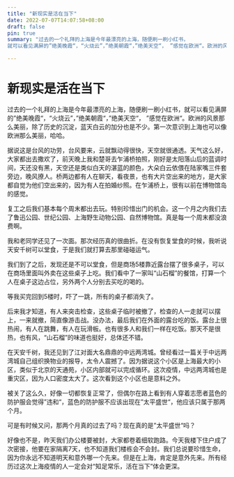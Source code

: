```yaml
---
title: "新现实是活在当下"
date: 2022-07-07T14:07:58+08:00
draft: false
pin: true
summary: "过去的一个礼拜的上海是今年最漂亮的上海，随便刷一刷小红书，
就可以看见满屏的”绝美晚霞“，“火烧云”，”绝美朝霞“，”绝美天空“， ”感觉在欧洲“。欧洲的风景那么美丽，除了历史的沉淀，蓝天白云的加分也是不少。第一次意识到上海也可以像欧洲那么美丽，哈哈。"

---
```



# 新现实是活在当下

过去的一个礼拜的上海是今年最漂亮的上海，随便刷一刷小红书，就可以看见满屏的”绝美晚霞“，“火烧云”，”绝美朝霞“，”绝美天空“， ”感觉在欧洲“。欧洲的风景那么美丽，除了历史的沉淀，蓝天白云的加分也是不少。第一次意识到上海也可以像欧洲那么美丽，哈哈。

据说这是台风的功劳，台风要来，云就飘动得很快，天空就很通透。天气这么好，大家都出去撒欢了，前天晚上我和楚哥去乍浦桥拍照，刚好是太阳落山后的蓝调时间，天还没有黑，天空还是类似白天的湛蓝的颜色，大朵白云依偎在陆家嘴三件套旁边，晚风撩人。桥两边都有人在聊天，看夜景，也有大片空出来的地方，是大家都自觉为他们空出来的，因为有人在拍婚纱照。在乍浦桥上，很有以前在博物馆岛的感觉。

复工之后我们基本每个周末都出去玩。特别珍惜出门的机会。这一个月之内我们去了鲁迅公园、世纪公园、上海野生动物公园、自然博物馆。真是每一个周末都没浪费啊。

我和老同学还见了一次面。那次经历真的很曲折。在没有恢复堂食的时候，我听说天安千树可以堂食，于是我们就打算去那里碰碰运气。

我们到了之后，发现还是不可以堂食，但是商场5楼靠近露台摆了很多桌子，可以在商场里面叫外卖在这些桌子上吃。我们看中了一家叫“山石榴”的餐馆，打算一个人在桌子这边占位，另外两个人分别去买吃的喝的。

等我买完回到5楼时，吓了一跳，所有的桌子都消失了。

后来我才知道，有人来突击检查，这些桌子临时被撤了，检查的人一走就可以摆上，一来就撤，简直像游击战。没办法，最后我们在外面的露台吃的饭。露台上很热闹，有人在跳舞，有人在玩滑板。也有很多人和我们一样在吃饭。那天不是很热，也有风，“山石榴”的味道也挺好，总体还不错。

在天安千树，我还见到了江对面大名鼎鼎的中远两湾城。曾经看过一篇关于中远两湾城自己组织换物业的报导，太令人震撼了。因为据说这个小区是上海最大的小区，类似于北京的天通苑，小区内部就可以完成循环。这次疫情，中远两湾城也是重灾区，因为人口密度太大了。这次看到这个小区也是意料之外。

被关了这么久，好像一切都恢复正常了，但偶尔在路上看到有人穿着志愿者蓝色的防护服会觉得”违和“，蓝色的防护服不应该出现在”太平盛世“，他应该只属于那两个月。

可是有时候又问，那两个月真的过去了吗？现在真的是”太平盛世“吗？

好像也不是，昨天我们办公楼要被封，大家都卷着细软跑路。今天我楼下住户成了次密接，他要在家隔离7天，也不知道我们楼栋会不会封。我们总说要珍惜生命，因为你永远不知道明天和意外哪一个先来。但是在上海，肯定是意外先来。所有经历过这次上海疫情的人一定会对“知足常乐，活在当下”体会更深。
